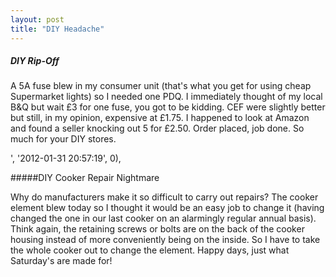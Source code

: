 ```yaml
---
layout: post
title: "DIY Headache"
---
```


##### DIY Rip-Off

A 5A fuse blew in my consumer unit (that's what you get for using cheap Supermarket lights) so I needed one PDQ. I immediately thought of my local B&Q but wait £3 for one 
fuse, you got to be kidding. CEF were slightly better but still, in my opinion, expensive at £1.75. I happened to look at Amazon and found a seller knocking out 5 for £2.50. 
Order placed, job done. So much for your DIY stores.</p>', '2012-01-31 20:57:19', 0),

#####DIY Cooker Repair Nightmare

Why do manufacturers make it so difficult to carry out repairs? The cooker element blew today so I thought it would be an easy job to change it (having changed the one in 
our last cooker on an alarmingly regular annual basis). Think again, the retaining screws or bolts are on the back of the cooker housing instead of more conveniently being 
on the inside. So I have to take the whole cooker out to change the element. Happy days, just what Saturday's are made for!